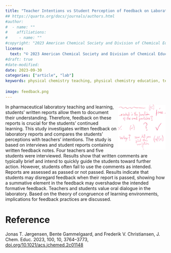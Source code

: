 ```yaml
---
title: "Teacher Intentions vs Student Perception of Feedback on Laboratory Reports"
## https://quarto.org/docs/journals/authors.html
#author:
#  - name: ""
#    affiliations:
#     - name: ""
#copyright: "2023 American Chemical Society and Division of Chemical Education, Inc."
license:
  text: "© 2023 American Chemical Society and Division of Chemical Education, Inc."
#draft: true
#date-modified:
date: 2023-09-30
categories: ["article", "lab"]
keywords: physical chemistry teaching, physical chemistry education, teaching resources, lab reports, Chemical Education Research, Laboratory Instruction, Hands-On Learning/Manipulatives, Testing/Assessment

image: feedback.png
---
```

<img src="feedback.png" width="30%" align="right"/>

In pharmaceutical laboratory teaching and learning, students’ written reports allow them to document their understanding. Therefore, feedback on these reports is crucial for the students’ continued learning. This study investigates written feedback on laboratory reports and compares the students’ perceptions with teachers’ intentions. The study is based on interviews and student reports containing written feedback notes. Four teachers and five students were interviewed. Results show that written comments are typically brief and intend to quickly guide the students toward further action. However, students often fail to use the comments as intended. Reports are assessed as passed or not passed. Results indicate that students may disregard feedback when their report is passed, showing how a summative element in the feedback may overshadow the intended formative feedback. Teachers and students value oral dialogue in the laboratory. Based on the theory of congruence of learning environments, implications for feedback practices are discussed.


# Reference

Jonas T. Jørgensen, Bente Gammelgaard, and Frederik V. Christiansen, J. Chem. Educ. 2023, 100, 10, 3764–3773, [doi.org/10.1021/acs.jchemed.2c01148](https://doi.org/10.1021/acs.jchemed.2c01148)

